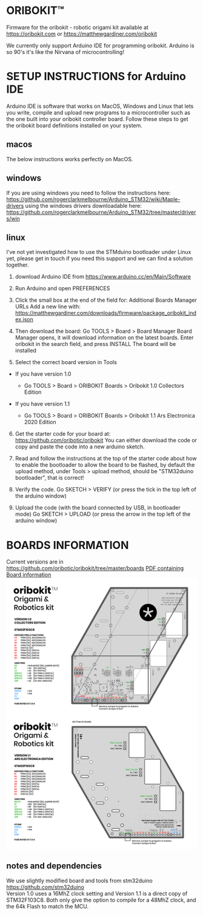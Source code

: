# ORIBOKIT™
Firmware for the oribokit - robotic origami kit
available at https://oribokit.com or https://matthewgardiner.com/oribokit

We currently only support Arduino IDE for programming oribokit. Arduino is so 90's it's like the Nirvana of microcontrolling!

# SETUP INSTRUCTIONS for Arduino IDE
Arduino IDE is software that works on MacOS, Windows and Linux that lets you write, compile and upload new programs to a microcontroller such as the one built into your oribokit controller board. Follow these steps to get the oribokit board definitions installed on your system.

## macos 
The below instructions works perfectly on MacOS. 

## windows
If you are using windows you need to follow the instructions here: https://github.com/rogerclarkmelbourne/Arduino_STM32/wiki/Maple-drivers using the windows drivers downloadable here: https://github.com/rogerclarkmelbourne/Arduino_STM32/tree/master/drivers/win

## linux
I've not yet investigated how to use the STMduino bootloader under Linux yet, please get in touch if you need this support and we can find a solution together.

1. download Arduino IDE from https://www.arduino.cc/en/Main/Software

2. Run Arduino and open PREFERENCES

3. Click the small box at the end of the field for: Additional Boards Manager URLs
Add a new line with:
https://matthewgardiner.com/downloads/firmware/package_oribokit_index.json

4. Then download the board:
Go TOOLS > Board > Board Manager
Board Manager opens, it will download information on the latest boards.
Enter oribokit in the search field, and press INSTALL
The board will be installed

5. Select the correct board version in Tools

- If you have version 1.0 
  - Go TOOLS > Board > ORIBOKIT Boards > Oribokit 1.0 Collectors Edition
  
- If you have version 1.1
  - Go TOOLS > Board > ORIBOKIT Boards > Oribokit 1.1 Ars Electronica 2020 Edition

6. Get the starter code for your board at:
https://github.com/oribotic/oribokit
You can either download the code or copy and paste the code into a new arduino sketch.

7. Read and follow the instructions at the top of the starter code about how to enable the bootloader to allow the board to be flashed, by default the upload method, under Tools > upload method, should be "STM32duino bootloader", that is correct!

8. Verify the code. Go SKETCH > VERIFY (or press the tick in the top left of the arduino window)

9. Upload the code (with the board connected by USB, in bootloader mode) Go SKETCH > UPLOAD (or press the arrow in the top left of the arduino window)

# BOARDS INFORMATION

Current versions are in https://github.com/oribotic/oribokit/tree/master/boards
[PDF containing Board information](https://github.com/oribotic/oribokit/blob/master/boards/oribokit-boards.pdf)
![Oribokit™ Version 1.0 Collectors Edition](https://github.com/oribotic/oribokit/blob/master/boards/oribokit-board-1.0@2x.png "Oribokit™ Version 1.0 Collectors Edition")
![Oribokit™ Version 1.1 Ars Electronica Edition](https://github.com/oribotic/oribokit/blob/master/boards/oribokit-board-1.1@2x.png "Oribokit™ Version 1.1 Ars Electronica Edition")

## notes and dependencies

We use slightly modified board and tools from stm32duino https://github.com/stm32duino  
Version 1.0 uses a 16MhZ clock setting and Version 1.1 is a direct copy of STM32F103C8. 
Both only give the option to compile for a 48MhZ clock, and the 64k Flash to match the MCU.



